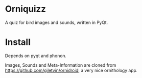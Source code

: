 # Orniquizz
A quiz for bird images and sounds, written in PyQt.

# Install

Depends on pyqt and phonon.

Images, Sounds and Meta-Information are cloned from https://github.com/giletvin/ornidroid, a very nice ornithology app.